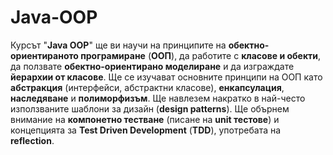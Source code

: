 # Java-OOP
Курсът "**Java OOP**" ще ви научи на принципите на **обектно-ориентираното програмиране** (**ООП**), да работите с **класове и обекти**, да ползвате **обектно-ориентирано моделиране** и да изграждате **йерархии от класове**. Ще се изучават основните принципи на ООП като **абстракция** (интерфейси, абстрактни класове), **енкапсулация**, **наследяване** и **полиморфизъм**. Ще навлезем накратко в най-често използваните шаблони за дизайн (**design patterns**). Ще обърнем внимание на **компонетно тестване** (писане на **unit тестове**) и концепцията за **Test Driven Development** (**TDD**), употребата на **reflection**.
